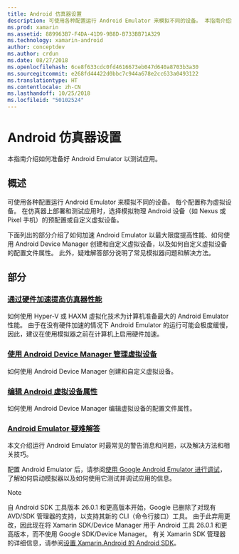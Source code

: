 ```yaml
---
title: Android 仿真器设置
description: 可使用各种配置运行 Android Emulator 来模拟不同的设备。 本指南介绍如何准备好 Android Emulator 以测试应用。
ms.prod: xamarin
ms.assetid: 889963B7-F4DA-41D9-9B8D-B733BB71A329
ms.technology: xamarin-android
author: conceptdev
ms.author: crdun
ms.date: 08/27/2018
ms.openlocfilehash: 6ce8f633cdc0fd4616673eb047d640a8703b3a30
ms.sourcegitcommit: e268fd44422d0bbc7c944a678e2cc633a0493122
ms.translationtype: HT
ms.contentlocale: zh-CN
ms.lasthandoff: 10/25/2018
ms.locfileid: "50102524"
---
```

# <a name="android-emulator-setup"></a>Android 仿真器设置

本指南介绍如何准备好 Android Emulator 以测试应用。


## <a name="overview"></a>概述

可使用各种配置运行 Android Emulator 来模拟不同的设备。 每个配置称为虚拟设备。 在仿真器上部署和测试应用时，选择模拟物理 Android 设备（如 Nexus 或 Pixel 手机）的预配置或自定义虚拟设备。

下面列出的部分介绍了如何加速 Android Emulator 以最大限度提高性能、如何使用 Android Device Manager 创建和自定义虚拟设备，以及如何自定义虚拟设备的配置文件属性。 此外，疑难解答部分说明了常见模拟器问题和解决方法。

## <a name="sections"></a>部分

### <a name="hardware-acceleration-for-emulator-performanceandroidget-startedinstallationandroid-emulatorhardware-accelerationmd"></a>[通过硬件加速提高仿真器性能](~/android/get-started/installation/android-emulator/hardware-acceleration.md)

如何使用 Hyper-V 或 HAXM 虚拟化技术为计算机准备最大的 Android Emulator 性能。 由于在没有硬件加速的情况下 Android Emulator 的运行可能会极度缓慢，因此，建议在使用模拟器之前在计算机上启用硬件加速。

### <a name="managing-virtual-devices-with-the-android-device-managerandroidget-startedinstallationandroid-emulatordevice-managermd"></a>[使用 Android Device Manager 管理虚拟设备](~/android/get-started/installation/android-emulator/device-manager.md)

如何使用 Android Device Manager 创建和自定义虚拟设备。

### <a name="editing-android-virtual-device-propertiesandroidget-startedinstallationandroid-emulatordevice-propertiesmd"></a>[编辑 Android 虚拟设备属性](~/android/get-started/installation/android-emulator/device-properties.md)

如何使用 Android Device Manager 编辑虚拟设备的配置文件属性。

### <a name="android-emulator-troubleshootingandroidget-startedinstallationandroid-emulatortroubleshootingmd"></a>[Android Emulator 疑难解答](~/android/get-started/installation/android-emulator/troubleshooting.md)

本文介绍运行 Android Emulator 时最常见的警告消息和问题，以及解决方法和相关技巧。

配置 Android Emulator 后，请参阅[使用 Google Android Emulator 进行调试](~/android/deploy-test/debugging/debug-on-emulator.md)，了解如何启动模拟器以及如何使用它测试并调试应用的信息。


> [!NOTE]
> 自 Android SDK 工具版本 26.0.1 和更高版本开始，Google 已删除了对现有 AVD/SDK 管理器的支持，以支持其新的 CLI（命令行接口）工具。 由于此弃用更改，因此现在将 Xamarin SDK/Device Manager 用于 Android 工具 26.0.1 和更高版本，而不使用 Google SDK/Device Manager。 有关 Xamarin SDK 管理器的详细信息，请参阅[设置 Xamarin.Android 的 Android SDK](~/android/get-started/installation/android-sdk.md)。

